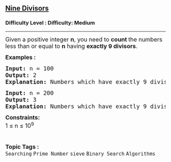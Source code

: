 <h2><a href="https://www.geeksforgeeks.org/problems/nine-divisors3751/1?_gl=1*1hmpg1n*_up*MQ..*_gs*MQ..&gclid=EAIaIQobChMI3Pr-taejjgMVKF0PAh2ogQAHEAAYASAAEgJbLPD_BwE">Nine Divisors</a></h2><h3>Difficulty Level : Difficulty: Medium</h3><hr><div class="problems_problem_content__Xm_eO"><p><span style="font-size: 18px;">Given a positive integer <strong>n</strong>, you need to <strong>count </strong>the numbers less than or equal to <strong>n</strong> having <strong>exactly 9 divisors</strong>.</span></p>
<p><strong><span style="font-size: 18px;">Examples :</span></strong></p>
<pre><strong><span style="font-size: 18px;">Input: </span></strong><span style="font-size: 18px;">n = 100</span><strong><span style="font-size: 18px;">
Output: </span></strong><span style="font-size: 18px;">2</span><strong><span style="font-size: 18px;">
Explanation: </span></strong><span style="font-size: 18px;">N</span><span style="font-size: 18px;">umbers which have exactly 9 divisors are 36 and 100.</span></pre>
<pre><strong><span style="font-size: 18px;">Input: </span></strong><span style="font-size: 18px;">n = 200</span><strong><span style="font-size: 18px;">
Output: </span></strong><span style="font-size: 18px;">3</span><strong><span style="font-size: 18px;">
Explanation: </span></strong><span style="font-size: 18px;">Numbers which have exactly 9 divisors are </span><span style="font-size: 18px;">36, 100, 196.</span>&nbsp;</pre>
<p><span style="font-size: 18px;"><strong>Constraints:</strong><br>1 ≤ n ≤ 10<sup>9</sup></span></p></div><br><p><span style=font-size:18px><strong>Topic Tags : </strong><br><code>Searching</code>&nbsp;<code>Prime Number</code>&nbsp;<code>sieve</code>&nbsp;<code>Binary Search</code>&nbsp;<code>Algorithms</code>&nbsp;